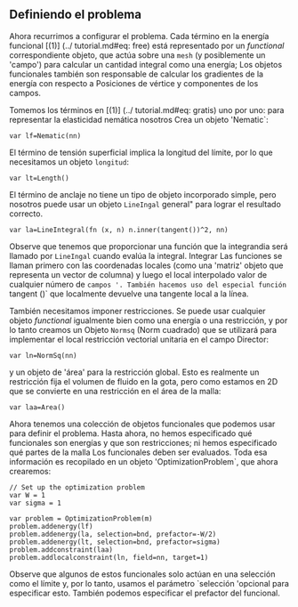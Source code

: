 <!-- TRANSLATED by md-translate -->
## Definiendo el problema

Ahora recurrimos a configurar el problema.
Cada término en la energía
funcional [(1)] (../ tutorial.md#eq: free) está representado por un _functional_ correspondiente
objeto, que actúa sobre una `mesh` (y posiblemente un 'campo') para calcular un
cantidad integral como una energía;
Los objetos funcionales también son
responsable de calcular los gradientes de la energía con respecto a
Posiciones de vértice y componentes de los campos.

Tomemos los términos en [(1)] (../ tutorial.md#eq: gratis) uno por uno: para representar la elasticidad nemática nosotros
Crea un objeto 'Nematic`:

```
var lf=Nematic(nn)
```

El término de tensión superficial implica la longitud del límite, por lo que necesitamos
un objeto `longitud`:

```
var lt=Length()
```

El término de anclaje no tiene un tipo de objeto incorporado simple, pero nosotros
puede usar un objeto `LineIngal` general" para lograr el resultado correcto.

```
var la=LineIntegral(fn (x, n) n.inner(tangent())^2, nn)
```

Observe que tenemos que proporcionar una función que la integrandia será
llamado por `LineIngal` cuando evalúa la integral.
Integrar
Las funciones se llaman primero con las coordenadas locales (como una 'matriz'
objeto que representa un vector de columna) y luego el local interpolado
valor de cualquier número de `campos '.
También hacemos uso del especial
función `tangent ()` que localmente devuelve una tangente local a la línea.

También necesitamos imponer restricciones.
Se puede usar cualquier objeto _functional_
igualmente bien como una energía o una restricción, y por lo tanto creamos un
Objeto `Normsq` (Norm cuadrado) que se utilizará para implementar el local
restricción vectorial unitaria en el campo Director:

```
var ln=NormSq(nn)
```

y un objeto de 'área' para la restricción global.
Esto es realmente un
restricción fija el volumen de fluido en la gota, pero como estamos en
2D que se convierte en una restricción en el área de la malla:

```
var laa=Area()
```

Ahora tenemos una colección de objetos funcionales que podemos usar para definir
el problema.
Hasta ahora, no hemos especificado qué funcionales son energías
y que son restricciones;
ni hemos especificado qué partes de la malla
Los funcionales deben ser evaluados.
Toda esa información es
recopilado en un objeto 'OptimizationProblem`, que ahora crearemos:

```
// Set up the optimization problem
var W = 1
var sigma = 1

var problem = OptimizationProblem(m)
problem.addenergy(lf)
problem.addenergy(la, selection=bnd, prefactor=-W/2)
problem.addenergy(lt, selection=bnd, prefactor=sigma)
problem.addconstraint(laa)
problem.addlocalconstraint(ln, field=nn, target=1)
```

Observe que algunos de estos funcionales solo actúan en una selección como
el límite y, por lo tanto, usamos el parámetro `selección 'opcional para
especificar esto.
También podemos especificar el prefactor del funcional.